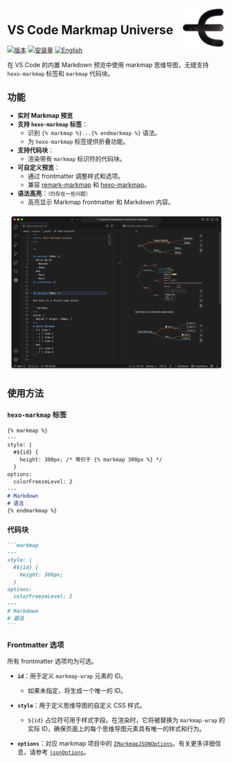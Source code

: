 <img src="https://raw.githubusercontent.com/markmap-universe/logo/master/universe.png" alt="Markmap Universe logo" width="100" height="100" align="right" />

# VS Code Markmap Universe

[![版本](https://img.shields.io/visual-studio-marketplace/v/maxchang.vscode-markmap-universe)](https://marketplace.visualstudio.com/items?itemName=maxchang.vscode-markmap-universe) [![安装量](https://img.shields.io/visual-studio-marketplace/i/maxchang.vscode-markmap-universe)](https://marketplace.visualstudio.com/items?itemName=maxchang.vscode-markmap-universe) [![English](https://img.shields.io/badge/README-English-blue)](README.md)

在 VS Code 的内置 Markdown 预览中使用 markmap 思维导图，无缝支持 `hexo-markmap` 标签和 `markmap` 代码块。

## 功能  

- **实时 Markmap 预览**
- **支持 `hexo-markmap` 标签**：  
  - 识别 `{% markmap %}...{% endmarkmap %}` 语法。  
  - 为 `hexo-markmap` 标签提供折叠功能。 
- **支持代码块**：  
  - 渲染带有 `markmap` 标识符的代码块。  
- **可自定义预览**：  
  - 通过 frontmatter 调整样式和选项。  
  - 兼容 [remark-markmap](https://github.com/markmap-universe/remark-markmap#frontmatter-options) 和 [hexo-markmap](https://github.com/markmap-universe/hexo-markmap#options)。  
- **语法高亮**：<small>（仍存在一些问题）</small>  
  - 高亮显示 Markmap frontmatter 和 Markdown 内容。

![](res/preview.png)


## 使用方法

### `hexo-markmap` 标签

```markdown
{% markmap %}
---
style: |
  #${id} {
    height: 300px; /* 等价于 {% markmap 300px %} */
  }
options:
  colorFreezeLevel: 2
---
# Markdown
# 语法
{% endmarkmap %}
```

### 代码块

````markdown
```markmap
---
style: |
  #${id} {
    height: 300px;
  }
options:
  colorFreezeLevel: 2
---
# Markdown
# 语法
```
````

### Frontmatter 选项

所有 frontmatter 选项均为可选。

- **`id`**：用于定义 `markmap-wrap` 元素的 ID。  
  - 如果未指定，将生成一个唯一的 ID。

- **`style`**：用于定义思维导图的自定义 CSS 样式。
  - `${id}` 占位符可用于样式字段。在渲染时，它将被替换为 `markmap-wrap` 的实际 ID，确保页面上的每个思维导图元素具有唯一的样式和行为。
  
- **`options`**：对应 markmap 项目中的 [`IMarkmapJSONOptions`](https://markmap.js.org/api/interfaces/markmap-view.IMarkmapJSONOptions.html)。有关更多详细信息，请参考 [`jsonOptions`](https://markmap.js.org/docs/json-options#option-list)。
